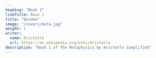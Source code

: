 ```yaml
---
heading: "Book 1"
linkTitle: Book 1
title: "Wisdom"
image: "/covers/meta.jpg"
weight: 1
writer:
  name: Aristotle
  url: https://en.wikipedia.org/wiki/Aristotle
description: "Book 1 of The Metaphysics by Aristotle Simplified"
---
```

